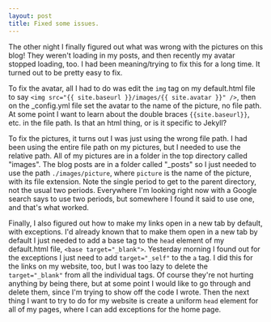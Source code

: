 ```yaml
---
layout: post
title: Fixed some issues.
---
```


The other night I finally figured out what was wrong with the pictures on this blog!  They weren't loading in my posts, and then recently my avatar stopped loading, too.  I had been meaning/trying to fix this for a long time.  It turned out to be pretty easy to fix.  

To fix the avatar, all I had to do was edit the `img` tag on my default.html file to say `<img src="{{ site.baseurl }}/images/{{ site.avatar }}" />`, then on the \_config.yml file set the avatar to the name of the picture, no file path.  At some point I want to learn about the double braces `{{site.baseurl}}`, etc. in the file path.  Is that an html thing, or is it specific to Jekyll?

To fix the pictures, it turns out I was just using the wrong file path.  I had been using the entire file path on my pictures, but I needed to use the relative path.  All of my pictures are in a folder in the top directory called "images".  The blog posts are in a folder called "\_posts" so I just needed to use the path `./images/picture`, where `picture` is the name of the picture, with its file extension.  Note the single period to get to the parent directory, not the usual two periods.  Everywhere I'm looking right now with a Google search says to use two periods, but somewhere I found it said to use one, and that's what worked.

Finally, I also figured out how to make my links open in a new tab by default, with exceptions.  I'd already known that to make them open in a new tab by default I just needed to add a base tag to the `head` element of my default.html file, `<base target="_blank">`.  Yesterday morning I found out for the exceptions I just need to add `target="_self"` to the `a` tag.  I did this for the links on my website, too, but I was too lazy to delete the `target="_blank"` from all the individual tags.  Of course they're not hurting anything by being there, but at some point I would like to go through and delete them, since I'm trying to show off the code I wrote.  Then the next thing I want to try to do for my website is create a uniform `head` element for all of my pages, where I can add exceptions for the home page.
